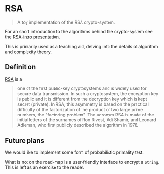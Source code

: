 # RSA
> A toy implementation of the RSA crypto-system.

For an short introduction to the algorithms behind the crypto-system see the [RSA-intro presentation][presentation].

This is primarily used as a teaching aid, delving into the details of algorithm and complexity theory.

## Definition
[RSA][rsa] is a

> one of the first public-key cryptosystems and is widely used for secure data transmission. In such a cryptosystem, the encryption key is public and it is different from the decryption key which is kept secret (private). In RSA, this asymmetry is based on the practical difficulty of the factorization of the product of two large prime numbers, the "factoring problem". The acronym RSA is made of the initial letters of the surnames of Ron Rivest, Adi Shamir, and Leonard Adleman, who first publicly described the algorithm in 1978. 

## Future plans
We would like to implement some form of probabilistic primality test.

What is not on the road-map is a user-friendly interface to encrypt a `String`. This is left as an exercise to the reader. 

[presentation]: https://han-asd-dt.github.io/RSA/
[rsa]: https://en.wikipedia.org/wiki/RSA_(cryptosystem)
